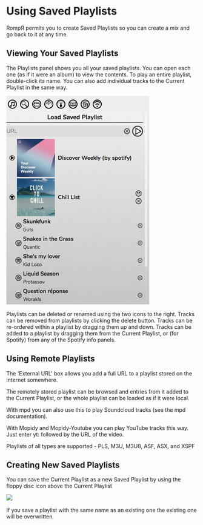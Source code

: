 # Using Saved Playlists

RompЯ permits you to create Saved Playlists so you can create a mix and go back to it at any time.

## Viewing Your Saved Playlists

The Playlists panel shows you all your saved playlists. You can open each one (as if it were an album) to view the contents. To play an entire playlist, double-click its name. You can also add individual tracks to the Current Playlist in the same way.

![](images/playlists1.png)

Playlists can be deleted or renamed using the two icons to the right. Tracks can be removed from playlists by clicking the delete button. Tracks can be re-ordered within a playlist by dragging them up and down. Tracks can be added to a playlist by dragging them from the Current Playlist, or (for Spotify) from any of the Spotify info panels.

## Using Remote Playlists

The 'External URL' box allows you add a full URL to a playlist stored on the internet somewhere.

The remotely stored playlist can be browsed and entries from it added to the Current Playlist, or the whole playlist can be loaded as if it were local.

With mpd you can also use this to play Soundcloud tracks (see the mpd documentation).

With Mopidy and Mopidy-Youtube you can play YouTube tracks this way. Just enter yt: followed by the URL of the video.

Playlists of all types are supported - PLS, M3U, M3U8, ASF, ASX, and XSPF

## Creating New Saved Playlists

You can save the Current Playlist as a new Saved Playlist by using the floppy disc icon above the Current Playlist

![](images/playlists3.png)

If you save a playlist with the same name as an existing one the existing one will be overwritten.
